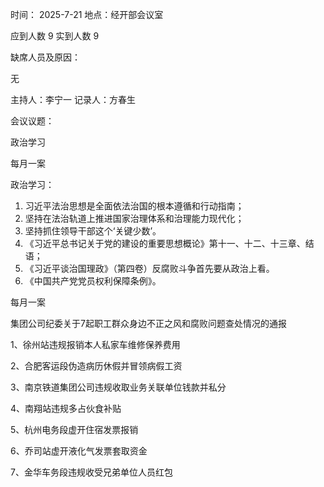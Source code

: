 时间： 2025-7-21               地点：经开部会议室

应到人数 9            实到人数  9

缺席人员及原因：

无

 

主持人：李宁一            记录人：方春生

会议议题：

政治学习

每月一案

 

 

 

政治学习：

1. 习近平法治思想是全面依法治国的根本遵循和行动指南；
2. 坚持在法治轨道上推进国家治理体系和治理能力现代化；
3. 坚持抓住领导干部这个‘关键少数’。
4. 《习近平总书记关于党的建设的重要思想概论》第十一、十二、十三章、结语；
5. 《习近平谈治国理政》（第四卷）反腐败斗争首先要从政治上看。
6. 《中国共产党党员权利保障条例》。

 

每月一案

集团公司纪委关于7起职工群众身边不正之风和腐败问题查处情况的通报

1、徐州站违规报销本人私家车维修保养费用

2、合肥客运段伪造病历休假并冒领病假工资

3、南京铁道集团公司违规收取业务关联单位钱款并私分

4、南翔站违规多占伙食补贴

5、杭州电务段虚开住宿发票报销

6、乔司站虚开液化气发票套取资金

7、金华车务段违规收受兄弟单位人员红包